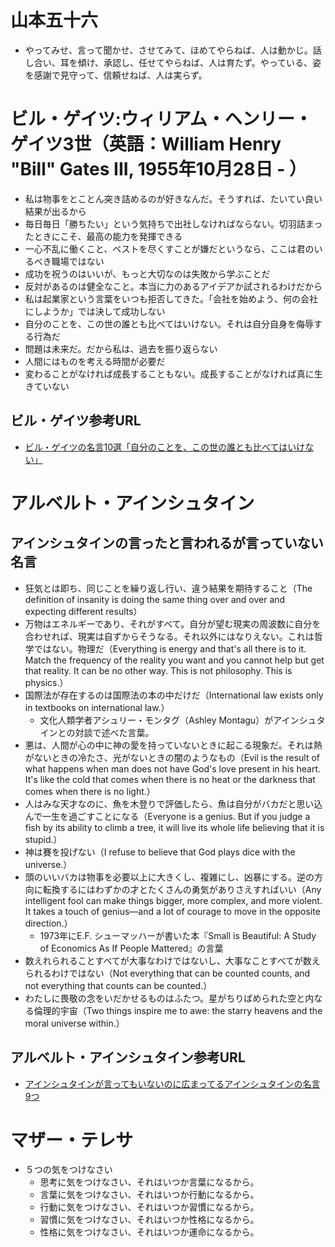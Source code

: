 # 山本五十六
- やってみせ、言って聞かせ、させてみて、ほめてやらねば、人は動かじ。話し合い、耳を傾け、承認し、任せてやらねば、人は育たず。やっている、姿を感謝で見守って、信頼せねば、人は実らず。

# ビル・ゲイツ:ウィリアム・ヘンリー・ゲイツ3世（英語：William Henry "Bill" Gates III, 1955年10月28日 - ）
- 私は物事をとことん突き詰めるのが好きなんだ。そうすれば、たいてい良い結果が出るから
- 毎日毎日「勝ちたい」という気持ちで出社しなければならない。切羽詰まったときにこそ、最高の能力を発揮できる
- 一心不乱に働くこと、ベストを尽くすことが嫌だというなら、ここは君のいるべき職場ではない
- 成功を祝うのはいいが、もっと大切なのは失敗から学ぶことだ
- 反対があるのは健全なこと。本当に力のあるアイデアか試されるわけだから
- 私は起業家という言葉をいつも拒否してきた。「会社を始めよう、何の会社にしようか」では決して成功しない
- 自分のことを、この世の誰とも比べてはいけない。それは自分自身を侮辱する行為だ
- 問題は未来だ。だから私は、過去を振り返らない
- 人間にはものを考える時間が必要だ
- 変わることがなければ成長することもない。成長することがなければ真に生きていない

## ビル・ゲイツ参考URL
- [ビル・ゲイツの名言10選「自分のことを、この世の誰とも比べてはいけない」](https://forbesjapan.com/articles/detail/32187?utm_source=pocket_mylist)

# アルベルト・アインシュタイン

## アインシュタインの言ったと言われるが言っていない名言
- 狂気とは即ち、同じことを繰り返し行い、違う結果を期待すること（The definition of insanity is doing the same thing over and over and expecting different results）
- 万物はエネルギーであり、それがすべて。自分が望む現実の周波数に自分を合わせれば、現実は自ずからそうなる。それ以外にはなりえない。これは哲学ではない。物理だ（Everything is energy and that's all there is to it. Match the frequency of the reality you want and you cannot help but get that reality. It can be no other way. This is not philosophy. This is physics.）
- 国際法が存在するのは国際法の本の中だけだ（International law exists only in textbooks on international law.）
  - 文化人類学者アシュリー・モンタグ（Ashley Montagu）がアインシュタインとの対談で述べた言葉。
- 悪は、人間が心の中に神の愛を持っていないときに起こる現象だ。それは熱がないときの冷たさ、光がないときの闇のようなもの（Evil is the result of what happens when man does not have God's love present in his heart. It's like the cold that comes when there is no heat or the darkness that comes when there is no light.）
- 人はみな天才なのに、魚を木登りで評価したら、魚は自分がバカだと思い込んで一生を過ごすことになる（Everyone is a genius. But if you judge a fish by its ability to climb a tree, it will live its whole life believing that it is stupid.）
- 神は賽を投げない（I refuse to believe that God plays dice with the universe.）
- 頭のいいバカは物事を必要以上に大きくし、複雑にし、凶暴にする。逆の方向に転換するにはわずかの才とたくさんの勇気がありさえすればいい（Any intelligent fool can make things bigger, more complex, and more violent. It takes a touch of genius—and a lot of courage to move in the opposite direction.）
  - 1973年にE.F. シューマッハーが書いた本『Small is Beautiful: A Study of Economics As If People Mattered』の言葉
- 数えれられることすべてが大事なわけではないし、大事なことすべてが数えられるわけではない（Not everything that can be counted counts, and not everything that counts can be counted.）
- わたしに畏敬の念をいだかせるものはふたつ。星がちりばめられた空と内なる倫理的宇宙（Two things inspire me to awe: the starry heavens and the moral universe within.）

## アルベルト・アインシュタイン参考URL
- [アインシュタインが言ってもいないのに広まってるアインシュタインの名言9つ](https://www.gizmodo.jp/2014/03/9_13.html)

# マザー・テレサ
- ５つの気をつけなさい
  - 思考に気をつけなさい、それはいつか言葉になるから。
  - 言葉に気をつけなさい、それはいつか行動になるから。
  - 行動に気をつけなさい、それはいつか習慣になるから。
  - 習慣に気をつけなさい、それはいつか性格になるから。
  - 性格に気をつけなさい、それはいつか運命になるから。